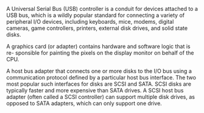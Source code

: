 A Universal Serial Bus (USB) controller is a conduit for devices attached to a USB bus, which is a wildly popular standard for connecting a variety of peripheral I/O devices, including keyboards, mice, modems, digital cameras, game controllers, printers, external disk drives, and solid state disks.

A graphics card (or adapter) contains hardware and software logic that is re- sponsible for painting the pixels on the display monitor on behalf of the CPU.

A host bus adapter that connects one or more disks to the I/O bus using a communication protocol defined by a particular host bus interface. The two most popular such interfaces for disks are SCSI and SATA. SCSI disks are typically faster and more expensive than SATA drives. A SCSI host bus adapter (often called a SCSI controller) can support multiple disk drives, as opposed to SATA adapters, which can only support one drive.

